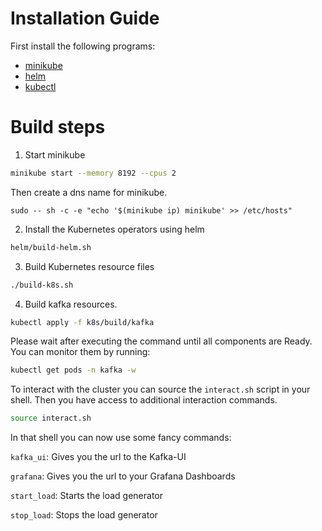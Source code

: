 # Installation Guide

First install the following programs: 
- [minikube](https://kubernetes.io/de/docs/tasks/tools/install-minikube/)
- [helm](https://helm.sh/docs/intro/install/) 
- [kubectl](https://kubernetes.io/docs/tasks/tools/)


# Build steps 

1. Start minikube
```bash
minikube start --memory 8192 --cpus 2
```

Then create a dns name for minikube.
```shell
sudo -- sh -c -e "echo '$(minikube ip) minikube' >> /etc/hosts"
```

2. Install the Kubernetes operators using helm
```bash
helm/build-helm.sh
```

3. Build Kubernetes resource files
```bash
./build-k8s.sh
```

4. Build kafka resources. 
```bash
kubectl apply -f k8s/build/kafka
```
Please wait after executing the command until all components are Ready. 
You can monitor them by running:
```bash
kubectl get pods -n kafka -w
```

To interact with the cluster you can source the `interact.sh` script in your shell. 
Then you have access to additional interaction commands.
```bash
source interact.sh
```

In that shell you can now use some fancy commands:

`kafka_ui`: Gives you the url to the Kafka-UI

`grafana`: Gives you the url to your Grafana Dashboards

`start_load`: Starts the load generator

`stop_load`: Stops the load generator
